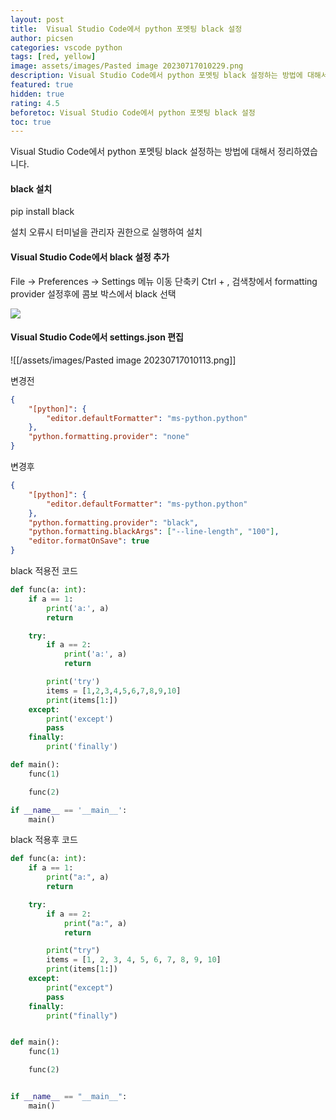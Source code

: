 ```yaml
---
layout: post
title:  Visual Studio Code에서 python 포멧팅 black 설정
author: picsen
categories: vscode python
tags: [red, yellow]
image: assets/images/Pasted image 20230717010229.png
description: Visual Studio Code에서 python 포멧팅 black 설정하는 방법에 대해서 정리하였습니다.
featured: true
hidden: true
rating: 4.5
beforetoc: Visual Studio Code에서 python 포멧팅 black 설정
toc: true
---
```


Visual Studio Code에서 python 포멧팅 black 설정하는 방법에 대해서 정리하였습니다.

#### black 설치

pip install black

설치 오류시 터미널을 관리자 권한으로 실행하여 설치


#### Visual Studio Code에서 black 설정 추가
File -> Preferences -> Settings 메뉴 이동
단축키 Ctrl + ,
검색창에서 formatting provider 설정후에 콤보 박스에서 black 선택  
 

![](https://blog.kakaocdn.net/dn/cb7vXs/btslC4Ayd9Y/kMkss3jcSNU9FOnwkOdvVK/img.png)

#### Visual Studio Code에서 settings.json 편집

![[/assets/images/Pasted image 20230717010113.png]]

변경전
```json
{
    "[python]": {
        "editor.defaultFormatter": "ms-python.python"
    },
    "python.formatting.provider": "none"
}
```

변경후
```json
{
    "[python]": {
        "editor.defaultFormatter": "ms-python.python"
    },
    "python.formatting.provider": "black",
    "python.formatting.blackArgs": ["--line-length", "100"],
    "editor.formatOnSave": true
}
```

black 적용전 코드
```python
def func(a: int):
    if a == 1:
        print('a:', a)
        return

    try:
        if a == 2:
            print('a:', a)
            return

        print('try')
        items = [1,2,3,4,5,6,7,8,9,10]
        print(items[1:])
    except:
        print('except')
        pass
    finally:
        print('finally')

def main():
    func(1)

    func(2)

if __name__ == '__main__':
    main()

```

black 적용후 코드
```python
def func(a: int):
    if a == 1:
        print("a:", a)
        return

    try:
        if a == 2:
            print("a:", a)
            return

        print("try")
        items = [1, 2, 3, 4, 5, 6, 7, 8, 9, 10]
        print(items[1:])
    except:
        print("except")
        pass
    finally:
        print("finally")


def main():
    func(1)

    func(2)


if __name__ == "__main__":
    main()
```